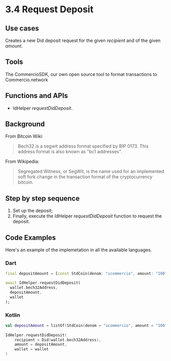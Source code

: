# 3.4 Request Deposit

## Use cases
Creates a new Did deposit request for the given _recipient_ and of the given _amount_.

## Tools
The CommercioSDK, our own open source tool to format transactions to Commercio.network

## Functions and APIs
- IdHelper _requestDidDeposit_.

##  Background
From Bitcoin Wiki:
> Bech32 is a segwit address format specified by BIP 0173. This address format is also known as "bc1 addresses".

From Wikipedia:
> Segregated Witness, or SegWit, is the name used for an implemented soft fork change in the transaction format of the cryptocurrency bitcoin.

## Step by step sequence
1. Set up the deposit;
2. Finally, execute the IdHelper _requestDidDeposit_ function to request the deposit.

## Code Examples
Here's an example of the implemetation in all the available languages.

### Dart
```dart
final depositAmount = [const StdCoin(denom: "ucommercio", amount: "100")];

await IdHelper.requestDidDeposit(
  wallet.bech32Address, 
  depositAmount, 
  wallet
);
```

### Kotlin
```kotlin
val depositAmount = listOf(StdCoin(denom = "ucommercio", amount = "100"))
    
IdHelper.requestDidDeposit(
    recipient = Did(wallet.bech32Address),
    amount = depositAmount,
    wallet = wallet
)
```